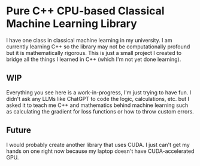 # Pure C++ CPU-based Classical Machine Learning Library

I have one class in classical machine learning in my university. I am currently learning C++ so the library may not be computationally profound but it is mathematically rigorous. This is just a small project I created to bridge all the things I learned in C++ (which I'm not yet done learning).

## WIP
Everything you see here is a work-in-progress, I'm just trying to have fun. I didn't ask any LLMs like ChatGPT to code the logic, calculations, etc. but I asked it to teach me C++ and mathematics behind machine learning such as calculating the gradient for loss functions or how to throw custom errors.

## Future
I would probably create another library that uses CUDA. I just can't get my hands on one right now because my laptop doesn't have CUDA-accelerated GPU.